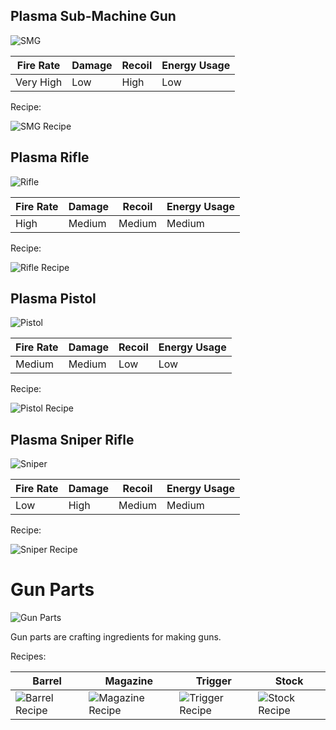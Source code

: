 ## Plasma Sub-Machine Gun
![SMG](https://i.imgur.com/Oi0b2fg.png?1)

| Fire Rate | Damage | Recoil | Energy Usage |
|-----------|--------|--------|--------------|
| Very High | Low | High | Low |

Recipe:

![SMG Recipe](https://i.imgur.com/TEvyJkh.png?1)

## Plasma Rifle
![Rifle](https://i.imgur.com/pxiYT0O.png?1)

| Fire Rate | Damage | Recoil | Energy Usage |
|-----------|--------|--------|--------------|
| High | Medium | Medium | Medium |

Recipe:

![Rifle Recipe](https://i.imgur.com/TEvyJkh.png?1)

## Plasma Pistol
![Pistol](https://i.imgur.com/5dX7RZN.png?1)

| Fire Rate | Damage | Recoil | Energy Usage |
|-----------|--------|--------|--------------|
| Medium | Medium | Low | Low |

Recipe:

![Pistol Recipe](https://i.imgur.com/710b1qW.png?1)

## Plasma Sniper Rifle
![Sniper](https://i.imgur.com/T0wBs3J.png?1)

| Fire Rate | Damage | Recoil | Energy Usage |
|-----------|--------|--------|--------------|
| Low | High | Medium | Medium |

Recipe:

![Sniper Recipe](https://i.imgur.com/oW72rHg.png?1)

# Gun Parts

![Gun Parts](https://i.imgur.com/rvtTuGU.png?1)

Gun parts are crafting ingredients for making guns.

Recipes:

| Barrel | Magazine | Trigger | Stock |
|--------|----------|---------|-------|
| ![Barrel Recipe](https://i.imgur.com/jkjJWjA.png?1) | ![Magazine Recipe](https://i.imgur.com/LFKNTpD.png?1) | ![Trigger Recipe](https://i.imgur.com/HSHAmkW.png?1) | ![Stock Recipe](https://i.imgur.com/X5Bt8NK.png?1) |